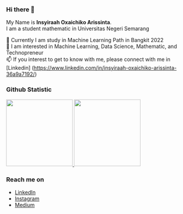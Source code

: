 ### Hi there 👋

<!--
**Oxaichiko/Oxaichiko** is a ✨ _special_ ✨ repository because its `README.md` (this file) appears on your GitHub profile.

Here are some ideas to get you started:

- 🔭 I’m currently working on ...
- 🌱 I’m currently learning machine learning path in Bangkit 2022
- 👯 I’m looking to collaborate on ...
- 🤔 I’m looking for help with ...
- 💬 Ask me about ...
- 📫 How to reach me: ...
- 😄 Pronouns: ...
- ⚡ Fun fact: ...
-->

My Name is **Insyiraah Oxaichiko Arissinta**.\
I am a student mathematic in Universitas Negeri Semarang

🌱 Currently I am study in Machine Learning Path in Bangkit 2022\
💬 I am interested in Machine Learning, Data Science, Mathematic, and Technopreneur\
📫 If you interest to get to know with me, please connect with me in [Linkedin] (https://www.linkedin.com/in/insyiraah-oxaichiko-arissinta-36a9a7192/)
  
### Github Statistic
<p align="left">
<a href="https://github.com/Oxaichiko">
  <img height="180em" src="https://github-readme-stats-eight-theta.vercel.app/api?username=Oxaichiko&show_icons=true&theme=algolia&include_all_commits=true&count_private=true"/>
  <img height="180em" src="https://github-readme-stats-eight-theta.vercel.app/api/top-langs/?username=Oxaichiko&layout=compact&langs_count=8&theme=algolia"/>
</a>
</p>

### Reach me on
- <a href="https://www.linkedin.com/in/insyiraah-oxaichiko-arissinta-36a9a7192/">LinkedIn</a>
- <a href="https://www.instagram.com/oxaichiko/">Instagram</a>
- <a href="https://medium.com/@insyiraahoxa">Medium</a>
